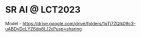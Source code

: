 # SR AI @ LCT2023
Model - https://drive.google.com/drive/folders/1qTj7ZQlk09c3-uABDvDcLYZ6dp8I_I2d?usp=sharing
